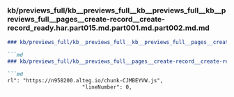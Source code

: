 ### kb/previews_full/kb__previews_full__kb__previews_full__kb__previews_full__pages__create-record__create-record_ready.har.part015.md.part001.md.part002.md.md

```md
### kb/previews_full/kb__previews_full__kb__previews_full__pages__create-record__create-record_ready.har.part015.md.part001.md.part002.md

```md
### kb/previews_full/kb__previews_full__pages__create-record__create-record_ready.har.part015.md.part001.md (part 002)

```md
rl": "https://n958200.alteg.io/chunk-CJMBEYVW.js",
                        "lineNumber": 0,
    
```

```

```

```
